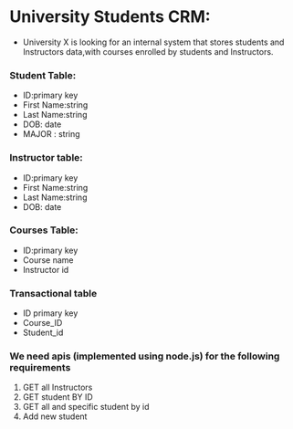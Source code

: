 # University Students CRM:

- University X is looking for an internal system that stores students and Instructors data,with courses enrolled by students and Instructors.

### Student Table:

- ID:primary key
- First Name:string
- Last Name:string
- DOB: date
- MAJOR : string

### Instructor table:

- ID:primary key
- First Name:string
- Last Name:string
- DOB: date

### Courses Table:

- ID:primary key
- Course name
- Instructor id

### Transactional table

- ID primary key
- Course_ID
- Student_id

### We need apis (implemented using node.js) for the following requirements

1. GET all Instructors
2. GET student BY ID
3. GET all and specific student by id
4. Add new student
